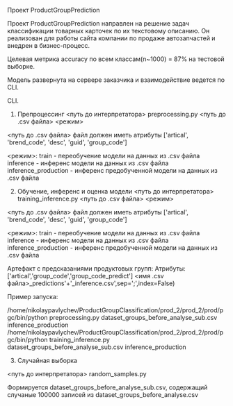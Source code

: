 Проект ProductGroupPrediction

Проект ProductGroupPrediction направлен на решение задач классификации товарных карточек по их текстовому описанию.
Он реализован для работы сайта компании по продаже автозапчастей и внедрен в бизнес-процесс.

Целевая метрика accuracy по всем классам(n~1000) = 87% на тестовой выборке.

Модель развернута на сервере заказчика и взаимодействие ведется по CLI.

CLI.

1. Препроцессинг
<путь до интерпретатора> preprocessing.py <путь до .csv файла> <режим>

<путь до .csv файла> файл должен иметь атрибуты ['artical', 'brend_code', 'desc', 'guid', 'group_code']

<режим>:
train - переобучение модели на данных из .csv файла
inference - инференс модели на данных из .csv файла
inference_production - инференс предобученной модели на данных из .csv файла

2. Обучение, инференс и оценка модели
<путь до интерпретатора> training_inference.py <путь до .csv файла> <режим>

<путь до .csv файла> файл должен иметь атрибуты ['artical', 'brend_code', 'desc', 'guid', 'group_code']

<режим>:
train - переобучение модели на данных из .csv файла
inference - инференс модели на данных из .csv файла
inference_production - инференс предобученной модели на данных из .csv файла

Артефакт с предсказаниями продуктовых групп:
Атрибуты: ['artical','group_code','group_code_predict']
<имя .csv файла>_predictions'+'_inference.csv',sep=';',index=False)
	
Пример запуска:
	
/home/nikolaypavlychev/ProductGroupClassification/prod_2/prod_2/prod/pgc/bin/python preprocessing.py dataset_groups_before_analyse_sub.csv inference_production
/home/nikolaypavlychev/ProductGroupClassification/prod_2/prod_2/prod/pgc/bin/python training_inference.py dataset_groups_before_analyse_sub.csv inference_production

3. Cлучайная выборка 

<путь до интерпретатора> random_samples.py 

Формируется dataset_groups_before_analyse_sub.csv, содержащий случаные 100000 записей из dataset_groups_before_analyse.csv
